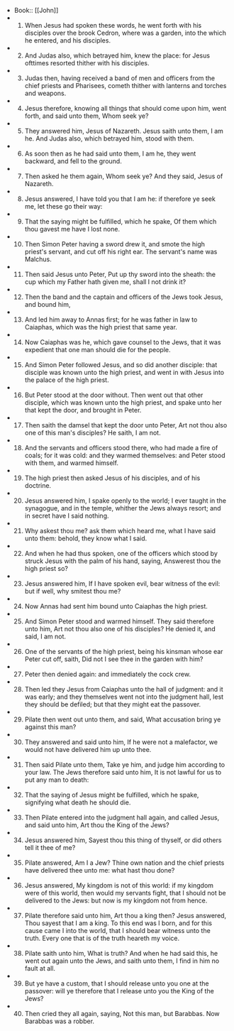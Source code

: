 - Book:: [[John]]
- 1. When Jesus had spoken these words, he went forth with his disciples over the brook Cedron, where was a garden, into the which he entered, and his disciples.
- 2. And Judas also, which betrayed him, knew the place: for Jesus ofttimes resorted thither with his disciples.
- 3. Judas then, having received a band of men and officers from the chief priests and Pharisees, cometh thither with lanterns and torches and weapons.
- 4. Jesus therefore, knowing all things that should come upon him, went forth, and said unto them, Whom seek ye?
- 5. They answered him, Jesus of Nazareth. Jesus saith unto them, I am he. And Judas also, which betrayed him, stood with them.
- 6. As soon then as he had said unto them, I am he, they went backward, and fell to the ground.
- 7. Then asked he them again, Whom seek ye? And they said, Jesus of Nazareth.
- 8. Jesus answered, I have told you that I am he: if therefore ye seek me, let these go their way:
- 9. That the saying might be fulfilled, which he spake, Of them which thou gavest me have I lost none.
- 10. Then Simon Peter having a sword drew it, and smote the high priest's servant, and cut off his right ear. The servant's name was Malchus.
- 11. Then said Jesus unto Peter, Put up thy sword into the sheath: the cup which my Father hath given me, shall I not drink it?
- 12. Then the band and the captain and officers of the Jews took Jesus, and bound him,
- 13. And led him away to Annas first; for he was father in law to Caiaphas, which was the high priest that same year.
- 14. Now Caiaphas was he, which gave counsel to the Jews, that it was expedient that one man should die for the people.
- 15. And Simon Peter followed Jesus, and so did another disciple: that disciple was known unto the high priest, and went in with Jesus into the palace of the high priest.
- 16. But Peter stood at the door without. Then went out that other disciple, which was known unto the high priest, and spake unto her that kept the door, and brought in Peter.
- 17. Then saith the damsel that kept the door unto Peter, Art not thou also one of this man's disciples? He saith, I am not.
- 18. And the servants and officers stood there, who had made a fire of coals; for it was cold: and they warmed themselves: and Peter stood with them, and warmed himself.
- 19. The high priest then asked Jesus of his disciples, and of his doctrine.
- 20. Jesus answered him, I spake openly to the world; I ever taught in the synagogue, and in the temple, whither the Jews always resort; and in secret have I said nothing.
- 21. Why askest thou me? ask them which heard me, what I have said unto them: behold, they know what I said.
- 22. And when he had thus spoken, one of the officers which stood by struck Jesus with the palm of his hand, saying, Answerest thou the high priest so?
- 23. Jesus answered him, If I have spoken evil, bear witness of the evil: but if well, why smitest thou me?
- 24. Now Annas had sent him bound unto Caiaphas the high priest.
- 25. And Simon Peter stood and warmed himself. They said therefore unto him, Art not thou also one of his disciples? He denied it, and said, I am not.
- 26. One of the servants of the high priest, being his kinsman whose ear Peter cut off, saith, Did not I see thee in the garden with him?
- 27. Peter then denied again: and immediately the cock crew.
- 28. Then led they Jesus from Caiaphas unto the hall of judgment: and it was early; and they themselves went not into the judgment hall, lest they should be defiled; but that they might eat the passover.
- 29. Pilate then went out unto them, and said, What accusation bring ye against this man?
- 30. They answered and said unto him, If he were not a malefactor, we would not have delivered him up unto thee.
- 31. Then said Pilate unto them, Take ye him, and judge him according to your law. The Jews therefore said unto him, It is not lawful for us to put any man to death:
- 32. That the saying of Jesus might be fulfilled, which he spake, signifying what death he should die.
- 33. Then Pilate entered into the judgment hall again, and called Jesus, and said unto him, Art thou the King of the Jews?
- 34. Jesus answered him, Sayest thou this thing of thyself, or did others tell it thee of me?
- 35. Pilate answered, Am I a Jew? Thine own nation and the chief priests have delivered thee unto me: what hast thou done?
- 36. Jesus answered, My kingdom is not of this world: if my kingdom were of this world, then would my servants fight, that I should not be delivered to the Jews: but now is my kingdom not from hence.
- 37. Pilate therefore said unto him, Art thou a king then? Jesus answered, Thou sayest that I am a king. To this end was I born, and for this cause came I into the world, that I should bear witness unto the truth. Every one that is of the truth heareth my voice.
- 38. Pilate saith unto him, What is truth? And when he had said this, he went out again unto the Jews, and saith unto them, I find in him no fault at all.
- 39. But ye have a custom, that I should release unto you one at the passover: will ye therefore that I release unto you the King of the Jews?
- 40. Then cried they all again, saying, Not this man, but Barabbas. Now Barabbas was a robber.
